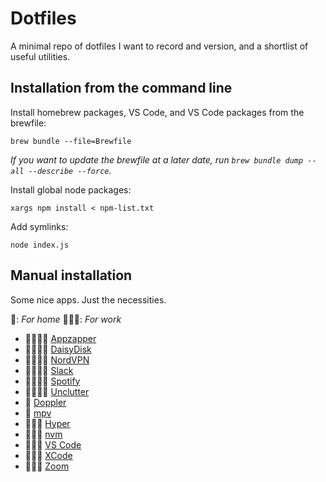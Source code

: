 # Dotfiles

A minimal repo of dotfiles I want to record and version, and a shortlist of useful utilities.

## Installation from the command line

Install homebrew packages, VS Code, and VS Code packages from the brewfile:

```shell
brew bundle --file=Brewfile
```

_If you want to update the brewfile at a later date, run `brew bundle dump --all --describe --force`._

Install global node packages:

```shell
xargs npm install < npm-list.txt
```

Add symlinks:

```shell
node index.js
```

## Manual installation

Some nice apps. Just the necessities.

🏡: _For home_ 🧑🏽‍💻: _For work_

- 🏡🧑🏽‍💻 [Appzapper](https://www.appzapper.com/)
- 🏡🧑🏽‍💻 [DaisyDisk](https://daisydiskapp.com/)
- 🏡🧑🏽‍💻 [NordVPN](https://nordvpn.com/)
- 🏡🧑🏽‍💻 [Slack](https://slack.com/)
- 🏡🧑🏽‍💻 [Spotify](https://spotify.com/)
- 🏡🧑🏽‍💻 [Unclutter](https://unclutterapp.com/)
- 🏡 [Doppler](https://brushedtype.co/doppler/)
- 🏡 [mpv](https://mpv.io/installation/)
- 🧑🏽‍💻 [Hyper](https://hyper.is/)
- 🧑🏽‍💻 [nvm](https://github.com/nvm-sh/nvm)
- 🧑🏽‍💻 [VS Code](https://code.visualstudio.com/)
- 🧑🏽‍💻 [XCode](https://apps.apple.com/us/app/xcode/id497799835?mt=12/)
- 🧑🏽‍💻 [Zoom](https://zoom.us/download?os=mac/)
